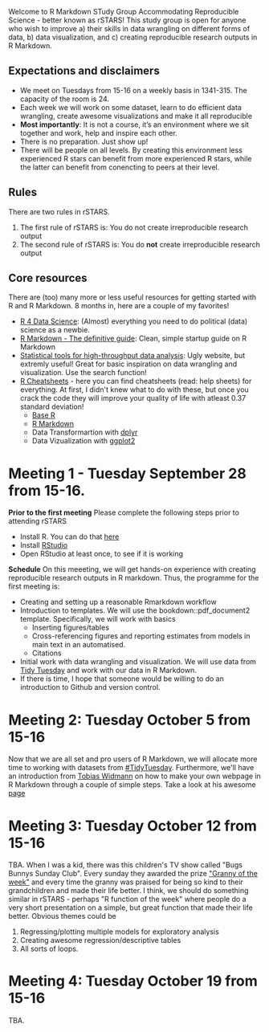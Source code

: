 
Welcome to R Markdown STudy Group Accommodating  Reproducible Science - better known as rSTARS! This study group is open for anyone who wish to improve a) their skills in data wrangling on different forms of data, b) data visualization, and c) creating reproducible research outputs in R Markdown. 

## Expectations and disclaimers

* We meet on Tuesdays from 15-16 on a weekly basis in 1341-315. The capacity of the room is 24. 
* Each week we will work on some dataset, learn to do efficient data wrangling, create awesome visualizations and make it all reproducible
* **Most importantly**: It is not a course, it’s an environment where we sit together and work, help and inspire each other.
* There is no preparation. Just show up!
* There will be people on all levels. By creating this environment less experienced R stars can benefit from more experienced R stars, while the latter can benefit from conencting to peers at their level.

## Rules
There are two rules in rSTARS.

1. The first rule of rSTARS is: You do not create irreproducible research output
2. The second rule of rSTARS is: You do **not** create irreproducible research output

## Core resources
There are (too) many more or less useful resources for getting started with R and R Markdown. 8 months in, here are a couple of my favorites!

* [R 4 Data Science](https://r4ds.had.co.nz/index.html): (Almost) everything you need to do political (data) science as a newbie.
* [R Markdown - The definitive guide](https://bookdown.org/yihui/rmarkdown/): Clean, simple startup guide on R Markdown
* [Statistical tools for high-throughput data analysis](http://www.sthda.com/english/): Ugly website, but extremly useful! Great for basic inspiration on data wrangling and visualization. Use the search function!
* [R Cheatsheets](https://www.rstudio.com/resources/cheatsheets/) - here you can find cheatsheets (read: help sheets) for everything. At first, I didn't knew what to do with these, but once you crack the code they will improve your quality of life with atleast 0.37 standard deviation!
    + [Base R](https://github.com/rstudio/cheatsheets/blob/master/base-r.pdf)
    + [R Markdown](https://github.com/rstudio/cheatsheets/blob/master/rmarkdown-2.0.pdf)
    + Data Transformartion with [dplyr](https://github.com/rstudio/cheatsheets/blob/master/data-transformation.pdf)
    + Data Vizualization with [ggplot2](https://github.com/rstudio/cheatsheets/blob/master/data-visualization-2.1.pdf)

# Meeting 1 - Tuesday September 28 from 15-16.
**Prior to the first meeting**
Please complete the following steps prior to attending rSTARS

* Install R. You can do that [here](https://www.r-project.org/)
* Install [RStudio](https://www.rstudio.com/products/rstudio/download/#download)
* Open RStudio at least once, to see if it is working


**Schedule**
On this meeeting, we will get hands-on experience with creating reproducible research outputs in R markdown. Thus, the programme for the first meeting is:

+ Creating and setting up a reasonable Rmarkdown workflow
+ Introduction to templates. We will use the bookdown::pdf_document2 template. Specifically, we will work with basics
    - Inserting figures/tables 
    - Cross-referencing figures and reporting estimates from models in main text in an automatised.
    - Citations
+ Initial work with data wrangling and visualization. We will use data from [Tidy Tuesday](https://github.com/rfordatascience/tidytuesday#readme) and work with our data in R Markdown.
+ If there is time, I hope that someone would be willing to do an introduction to Github and version control.
  
# Meeting 2: Tuesday October 5 from 15-16
Now that we are all set and pro users of R Markdown, we will allocate more time to working with datasets from [#TidyTuesday](https://github.com/rfordatascience/tidytuesday). Furthermore, we'll have an introduction from [Tobias Widmann](https://twitter.com/TobiasWidmann) on how to make your own webpage in R Markdown through a couple of simple steps. Take a look at his awesome [page](https://tobiaswidmann.eu/)

# Meeting 3: Tuesday October 12 from 15-16
TBA. When I was a kid, there was this children's TV show called "Bugs Bunnys Sunday Club". Every sunday they awarded the prize ["Granny of the week"](https://underholdning.tv2.dk/kendte/2015-07-16-nostalgi-husker-du-klassikerne-fra-snurre-snups-soendagsklub) and every time the granny was praised for being so kind to their grandchildren and made their life better. I think, we should do something similar in rSTARS - perhaps "R function of the week" where people do a very short presentation on a simple, but great function that made their life better. Obvious themes could be

1. Regressing/plotting multiple models for exploratory analysis
2. Creating awesome regression/descriptive tables
3. All sorts of loops.

# Meeting 4: Tuesday October 19 from 15-16
TBA. 
